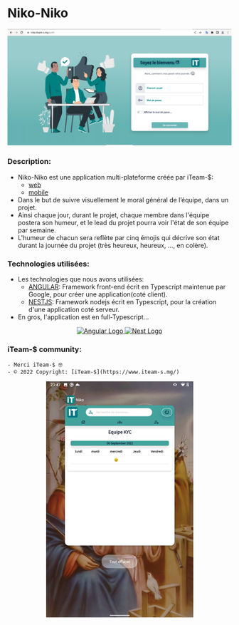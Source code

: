 # Niko-Niko

<p align="center">
    <a href="https://niko.iteam-s.mg" target="blank">
        <img src="./niko_web.png" width="600" alt="Niko" />
    </a>
</p>

###  **Description:**
  - Niko-Niko est une application multi-plateforme créée par iTeam-$:
    - [web](https://niko.iteam-s.mg)
    - [mobile](https://github.com/iTeam-S/Niko-Niko/releases/tag/v1)
  - Dans le but de suivre visuellement le moral général de 
    l’équipe, dans un projet.
  - Ainsi chaque jour, durant le projet, chaque membre dans l'équipe 
    postera son humeur, et le lead du projet pourra voir l'état de son 
    équipe par semaine.
  - L'humeur de chacun sera reflète par cinq émojis qui décrive son 
    état durant la journée du projet (très heureux, heureux, ..., en colère).

### **Technologies utilisées:**
  - Les technologies que nous avons utilisées:
    - [ANGULAR](https://angular.io/): Framework front-end écrit en Typescript maintenue par Google, pour créer une application(coté client).
    - [NESTJS](https://nestjs.com/): Framework nodejs écrit en Typescript, pour la création d'une application coté serveur.
  - En gros, l'application est en full-Typescript...
<p align="center">
    <a href="https://angular.io/" target="blank">
        <img src="https://angular.io/assets/images/logos/angular/angular.svg" 
           width="100" alt="Angular Logo" />
      </a>
      <a href="https://nestjs.com/" target="blank">
        <img src="https://nestjs.com/img/logo-small.svg" width="100" alt="Nest Logo" />
      </a>
</p>

### **iTeam-$ community:**
    - Merci iTeam-$ 🤓
    - © 2022 Copyright: [iTeam-$](https://www.iteam-s.mg/)

<p align="center">
  <a href="https://niko.iteam-s.mg" target="blank">
    <img src="./niko_mobile_1.jpg" width="331" alt="Niko" />
  </a>
</p>

